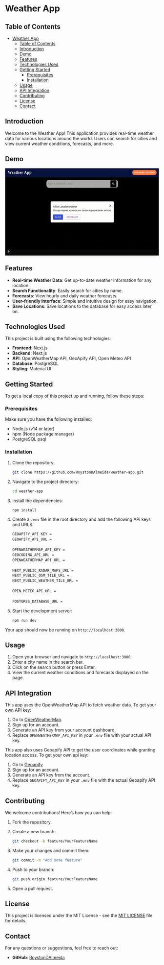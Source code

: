 # Weather App

## Table of Contents

- [Weather App](#weather-app)
  - [Table of Contents](#table-of-contents)
  - [Introduction](#introduction)
  - [Demo](#demo)
  - [Features](#features)
  - [Technologies Used](#technologies-used)
  - [Getting Started](#getting-started)
    - [Prerequisites](#prerequisites)
    - [Installation](#installation)
  - [Usage](#usage)
  - [API Integration](#api-integration)
  - [Contributing](#contributing)
  - [License](#license)
  - [Contact](#contact)

## Introduction

Welcome to the Weather App! This application provides real-time weather data for various locations around the world. Users can search for cities and view current weather conditions, forecasts, and more.

## Demo

<img src="./public/demo_optimized.gif" alt="Weather GIF" style="max-width: 100%; height: auto; display: block; margin: 0 auto;">

## Features

- **Real-time Weather Data**: Get up-to-date weather information for any location.
- **Search Functionality**: Easily search for cities by name.
- **Forecasts**: View hourly and daily weather forecasts.
- **User-friendly Interface**: Simple and intuitive design for easy navigation.
- **Save Locations**: Save locations to the database for easy access later on.

## Technologies Used

This project is built using the following technologies:

- **Frontend**: Next.js
- **Backend**: Next.js
- **API**: OpenWeatherMap API, GeoApify API, Open Meteo API
- **Database**: PostgreSQL
- **Styling**: Material UI

## Getting Started

To get a local copy of this project up and running, follow these steps:

### Prerequisites

Make sure you have the following installed:

- Node.js (v14 or later)
- npm (Node package manager)
- PostgreSQL psql

### Installation

1. Clone the repository:

    ```bash
    git clone https://github.com/RoystonDAlmeida/weather-app.git
    ```

2. Navigate to the project directory:

    ```bash
    cd weather-app
    ```

3. Install the dependencies:

    ```bash
    npm install
    ```

4. Create a `.env` file in the root directory and add the following API keys and URLS:

    ```bash
    GEOAPIFY_API_KEY = 
    GEOAPIFY_API_URL = 

    OPENWEATHERMAP_API_KEY = 
    GEOCODING_API_URL = 
    OPENWEATHERMAP_API_URL = 

    NEXT_PUBLIC_RADAR_MAPS_URL = 
    NEXT_PUBLIC_OSM_TILE_URL =
    NEXT_PUBLIC_WEATHER_TILE_URL = 

    OPEN_METEO_API_URL = 

    POSTGRES_DATABASE_URL = 
    ```

5. Start the development server:

    ```bash
    npm run dev
    ```

Your app should now be running on `http://localhost:3000`.

## Usage

1. Open your browser and navigate to `http://localhost:3000`.
2. Enter a city name in the search bar.
3. Click on the search button or press Enter.
4. View the current weather conditions and forecasts displayed on the page.

## API Integration

This app uses the OpenWeatherMap API to fetch weather data. To get your own API key:

1. Go to [OpenWeatherMap](https://openweathermap.org/api).
2. Sign up for an account.
3. Generate an API key from your account dashboard.
4. Replace `OPENWEATHERMAP_API_KEY` in your `.env` file with your actual API key.

This app also uses Geoapify API to get the user coordinates while granting location access. To get your own api key:

1. Go to [Geoapify](https://www.geoapify.com/)
2. Sign up for an account.
3. Generate an API key from the account.
4. Replace `GEOAPIFY_API_KEY` in your `.env` file with the actual Geoapify API key.

## Contributing

We welcome contributions! Here’s how you can help:

1. Fork the repository.

2. Create a new branch:
    ```bash
    git checkout -b feature/YourFeatureName
    ```

3. Make your changes and commit them:
    ```bash
    git commit -m "Add some feature"
    ```

4. Push to your branch:
    ```bash
    git push origin feature/YourFeatureName
    ```

5. Open a pull request.

## License

This project is licensed under the MIT License - see the [MIT LICENSE](https://opensource.org/licenses/MIT) file for details.

## Contact

For any questions or suggestions, feel free to reach out:

- **GitHub**: [RoystonDAlmeida](https://github.com/RoystonDAlmeida)